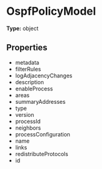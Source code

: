 # OspfPolicyModel


**Type:** object

## Properties
* metadata
* filterRules
* logAdjacencyChanges
* description
* enableProcess
* areas
* summaryAddresses
* type
* version
* processId
* neighbors
* processConfiguration
* name
* links
* redistributeProtocols
* id
